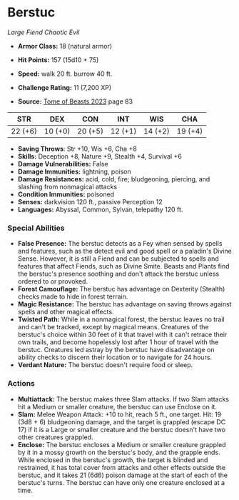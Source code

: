 # Berstuc

*Large* *Fiend* *Chaotic Evil*

- **Armor Class:** 18 (natural armor)
- **Hit Points:** 157 (15d10 + 75)
- **Speed:** walk 20 ft. burrow 40 ft.

- **Challenge Rating:** 11 (7,200 XP)
- **Source:** [Tome of Beasts 2023](https://koboldpress.com/kpstore/product/tome-of-beasts-1-2023-edition/) page 83

| STR | DEX | CON | INT | WIS | CHA |
| --- | --- | --- | --- | --- | --- |
| 22 (+6) | 10 (+0) | 20 (+5) | 12 (+1) | 14 (+2) | 19 (+4) |

- **Saving Throws**: Str +10, Wis +6, Cha +8
- **Skills:** Deception +8, Nature +9, Stealth +4, Survival +6
- **Damage Vulnerabilities:** False
- **Damage Immunities:** lightning, poison
- **Damage Resistances:** acid, cold, fire; bludgeoning, piercing, and slashing from nonmagical attacks
- **Condition Immunities:** poisoned
- **Senses:** darkvision 120 ft., passive Perception 12
- **Languages:** Abyssal, Common, Sylvan, telepathy 120 ft.

### Special Abilities

- **False Presence:** The berstuc detects as a Fey when sensed by spells and features, such as the detect evil and good spell or a paladin's Divine Sense. However, it is still a Fiend and can be subjected to spells and features that affect Fiends, such as Divine Smite. Beasts and Plants find the berstuc's presence soothing and don't attack the berstuc unless ordered to or provoked.
- **Forest Camouflage:** The berstuc has advantage on Dexterity (Stealth) checks made to hide in forest terrain.
- **Magic Resistance:** The berstuc has advantage on saving throws against spells and other magical effects.
- **Twisted Path:** While in a nonmagical forest, the berstuc leaves no trail and can't be tracked, except by magical means. Creatures of the berstuc's choice within 30 feet of it that travel with it can't retrace their own trails, and become hopelessly lost after 1 hour of travel with the berstuc. Creatures led astray by the berstuc have disadvantage on ability checks to discern their location or to navigate for 24 hours.
- **Verdant Nature:** The berstuc doesn't require food or sleep.

### Actions

- **Multiattack:** The berstuc makes three Slam attacks. If two Slam attacks hit a Medium or smaller creature, the berstuc can use Enclose on it.
- **Slam:** Melee Weapon Attack: +10 to hit, reach 5 ft., one target. Hit: 19 (3d8 + 6) bludgeoning damage, and the target is grappled (escape DC 17) if it is a Large or smaller creature and the berstuc doesn't have two other creatures grappled.
- **Enclose:** The berstuc encloses a Medium or smaller creature grappled by it in a mossy growth on the berstuc's body, and the grapple ends. While enclosed in the berstuc's growth, the target is blinded and restrained, it has total cover from attacks and other effects outside the berstuc, and it takes 21 (6d6) poison damage at the start of each of the berstuc's turns. The berstuc can have only one creature enclosed at a time.
